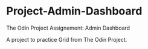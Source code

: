 # Project-Admin-Dashboard
The Odin Project Assignement: Admin Dashboard

A project to practice Grid from The Odin Project.